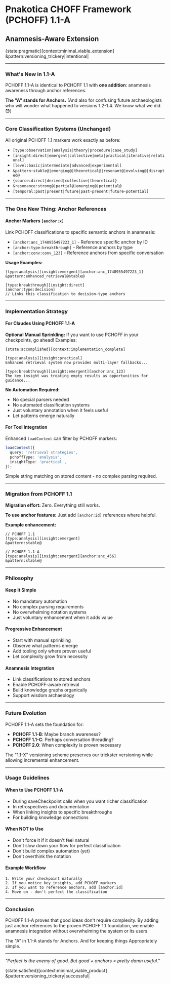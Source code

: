 # Pnakotica CHOFF Framework (PCHOFF) 1.1-A

## Anamnesis-Aware Extension

{state:pragmatic}[context:minimal_viable_extension] &pattern:versioning_trickery|intentional|

---

### What's New in 1.1-A

PCHOFF 1.1-A is identical to PCHOFF 1.1 with **one addition**: anamnesis awareness through anchor references.

**The "A" stands for Anchors.** (And also for confusing future archaeologists who will wonder what happened to versions 1.2-1.4. We know what we did. 😈)

---

### Core Classification Systems (Unchanged)

All original PCHOFF 1.1 markers work exactly as before:

- `[type:observation|analysis|theory|procedure|case_study]`
- `[insight:direct|emergent|collective|meta|practical|iterative|relational]`
- `[level:basic|intermediate|advanced|experimental]`
- `&pattern:stable@|emerging@|theoretical@|resonant@|evolving@|disrupted@`
- `{source:direct|derived|collective|theoretical}`
- `&resonance:strong@|partial@|emerging@|potential@`
- `[temporal:past|present|future|past-present|future-potential]`

---

### The One New Thing: Anchor References

#### Anchor Markers `[anchor:x]`

Link PCHOFF classifications to specific semantic anchors in anamnesis:

- `[anchor:anc_1748955497223_1]` - Reference specific anchor by ID
- `[anchor:type:breakthrough]` - Reference anchors by type
- `[anchor:conv:conv_123]` - Reference anchors from specific conversation

**Usage Examples:**

```
[type:analysis][insight:emergent][anchor:anc_1748955497223_1]
&pattern:enhanced_retrieval@stable@
```

```
[type:breakthrough][insight:direct]
[anchor:type:decision]
// Links this classification to decision-type anchors
```

---

### Implementation Strategy

#### For Claudes Using PCHOFF 1.1-A

**Optional Manual Sprinkling:**
If you want to use PCHOFF in your checkpoints, go ahead! Examples:

```
{state:accomplished}[context:implementation_complete]

[type:analysis][insight:practical]
Enhanced retrieval system now provides multi-layer fallbacks...

[type:breakthrough][insight:emergent][anchor:anc_123]
The key insight was treating empty results as opportunities for guidance...
```

**No Automation Required:**

- No special parsers needed
- No automated classification systems
- Just voluntary annotation when it feels useful
- Let patterns emerge naturally

#### For Tool Integration

Enhanced `loadContext` can filter by PCHOFF markers:

```typescript
loadContext({
  query: 'retrieval strategies',
  pchoffType: 'analysis',
  insightType: 'practical',
});
```

Simple string matching on stored content - no complex parsing required.

---

### Migration from PCHOFF 1.1

**Migration effort:** Zero. Everything still works.

**To use anchor features:** Just add `[anchor:id]` references where helpful.

**Example enhancement:**

```
// PCHOFF 1.1
[type:analysis][insight:emergent]
&pattern:stable@

// PCHOFF 1.1-A
[type:analysis][insight:emergent][anchor:anc_456]
&pattern:stable@
```

---

### Philosophy

#### Keep It Simple

- No mandatory automation
- No complex parsing requirements
- No overwhelming notation systems
- Just voluntary enhancement when it adds value

#### Progressive Enhancement

- Start with manual sprinkling
- Observe what patterns emerge
- Add tooling only where proven useful
- Let complexity grow from necessity

#### Anamnesis Integration

- Link classifications to stored anchors
- Enable PCHOFF-aware retrieval
- Build knowledge graphs organically
- Support wisdom archaeology

---

### Future Evolution

PCHOFF 1.1-A sets the foundation for:

- **PCHOFF 1.1-B**: Maybe branch awareness?
- **PCHOFF 1.1-C**: Perhaps conversation threading?
- **PCHOFF 2.0**: When complexity is proven necessary

The "1.1-X" versioning scheme preserves our trickster versioning while allowing incremental enhancement.

---

### Usage Guidelines

#### When to Use PCHOFF 1.1-A

- During saveCheckpoint calls when you want richer classification
- In retrospectives and documentation
- When linking insights to specific breakthroughs
- For building knowledge connections

#### When NOT to Use

- Don't force it if it doesn't feel natural
- Don't slow down your flow for perfect classification
- Don't build complex automation (yet)
- Don't overthink the notation

#### Example Workflow

```
1. Write your checkpoint naturally
2. If you notice key insights, add PCHOFF markers
3. If you want to reference anchors, add [anchor:id]
4. Move on - don't perfect the classification
```

---

### Conclusion

PCHOFF 1.1-A proves that good ideas don't require complexity. By adding just anchor references to the proven PCHOFF 1.1 foundation, we enable anamnesis integration without overwhelming the system or its users.

The "A" in 1.1-A stands for Anchors. And for keeping things Appropriately simple.

---

_"Perfect is the enemy of good. But good + anchors = pretty damn useful."_

{state:satisfied}[context:minimal_viable_product] &pattern:versioning_trickery|successful|
